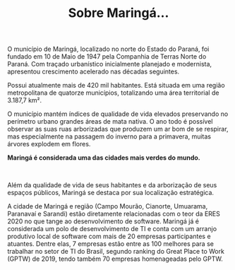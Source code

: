 ﻿---
layout: page-fullwidth
title: "Sobre Maringá..."
#meta_title: "Duvidas? Entre em contato conosco"
subheadline: ""
#teaser: "Entre em contato conosco pelo e-mail #eres2020.uem@gmail.com"
permalink: "/maringa/"
header:
 image_fullwidth: banner_eres2020.png
---


O município de Maringá, localizado no norte do Estado do Paraná, foi fundado em 10 de Maio de 1947 pela Companhia de Terras Norte do Paraná. Com traçado urbanístico inicialmente planejado e modernista, apresentou crescimento acelerado nas décadas seguintes.

Possui atualmente mais de 420 mil habitantes. Está situada em uma região metropolitana de quatorze municípios, totalizando uma área territorial de 3.187,7 km².

O município mantém índices de qualidade de vida elevados preservando no perímetro urbano grandes áreas de mata nativa. O ano todo é possível observar as suas ruas arborizadas que produzem um ar bom de se respirar, mas especialmente na passagem do inverno para a primavera, muitas árvores explodem em flores. 

<b>Maringá é considerada uma das cidades mais verdes do mundo.</b>

<div class="row t30">	
	<img src="{{ site.urlimg }}maringa.jpg" alt="" align="center">
</div><!-- /.row -->

<br>

Além da qualidade de vida de seus habitantes e da arborização de seus espaços públicos, Maringá se destaca por sua localização estratégica.

A cidade de Maringá e região (Campo Mourão, Cianorte, Umuarama, Paranavaí e Sarandi) estão diretamente relacionadas com o teor da ERES 2020 no que tange ao desenvolvimento de software. Maringá já é considerada um polo de desenvolvimento de TI e conta com um arranjo produtivo local de software com mais de 20 empresas participantes e atuantes. Dentre elas, 7 empresas estão entre as 100 melhores para se trabalhar no setor de TI do Brasil, segundo ranking do Great Place to Work (GPTW) de 2019, tendo também 70 empresas homenageadas pelo GPTW.


<div class="row t30">	
	<img src="{{ site.urlimg }}promocao_apoio_logos.png" alt="" align="center">
</div><!-- /.row -->












